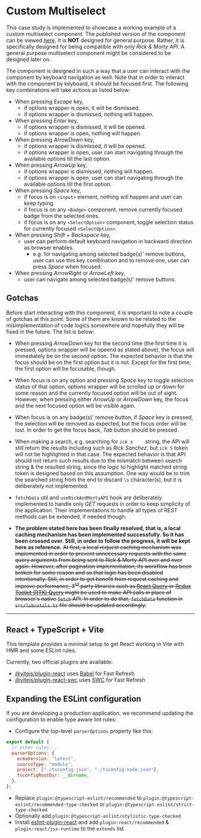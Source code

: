 # Custom Multiselect

This case study is implemented to showcase a working example of a custom multiselect component. The published version of the component can be viewed [here](https://custom-multiselect-khaki.vercel.app/). It is **NOT** designed for general purpose. Rather, it is specifically designed for being compatible with only _Rick & Morty API_. A general purpose multiselect component might be considered to be designed later on.

The component is designed in such a way that a user can interact with the component by keyboard navigation as well. Note that in order to interact with the component by keyboard, it should be focused first. The following key combinations will take actions as listed below:

- When pressing _Escape_ key,
  - if options wrapper is open, it will be dismissed.
  - if options wrapper is dismissed, nothing will happen.
- When pressing _Enter_ key,
  - if options wrapper is dismissed, it will be opened.
  - if options wrapper is open, nothing will happen.
- When pressing _ArrowDown_ key,
  - if options wrapper is dismissed, it will be opened.
  - if options wrapper is open, user can start navigating through the available options till the last option.
- When pressing _ArrowUp_ key,
  - if options wrapper is dismissed, nothing will happen.
  - if options wrapper is open, user can start navigating through the available options till the first option.
- When pressing _Space_ key,
  - if focus is on `<input>` element, nothing will happen and user can keep typing.
  - if focus is on any `<Badge>` component, remove currently focused badge from the selected ones.
  - if focus is on any `<SelectOption>` component, toggle selection status for currently focused `<SelectOption>`.
- When pressing _Shift + Backspace_ key,
  - user can perform default keyboard navigation in backward direction as browser enables.
    - e.g. for navigating among selected badge(s)' remove buttons, user can use this key combination and to remove one, user can press _Space_ when focused.
- When pressing _ArrowRight_ or _ArrowLeft_ key,
  - user can navigate among selected badge(s)' remove buttons.

## Gotchas

Before start interacting with this component, it is important to note a couple of gotchas at this point. Some of them are known to be related to the misimplementation of code logics somewhere and hopefully they will be fixed in the future. The list is below:

- When pressing _ArrowDown_ key for the second time (the first time it is pressed, options wrapper will be opeend as stated above), the focus will immediately be on the second option. The expected behavior is that the focus should be on the first option but it is not. Except for the first time, the first option will be focusable, though.

- When focus is on any option and pressing _Space_ key to toggle selection status of that option, options wrapper will be scrolled up or down for some reason and the currently focused option will be out of sight. However, when pressing either _ArrowUp_ or _ArrowDown_ key, the focus and the next focused option will be visible again.

- When focus is on any badge(s)' remove button, if _Space_ key is pressed, the selection will be removed as expected, but the focus order will be lost. In order to get the focus back, _Tab_ button should be pressed.

- When making a search, e.g. searching for _`ick s    `_ string, the API will still return the results including such as _Rick Sanchez_, but `ick S` token will not be highlighted in that case. The expected behavior is that API should not return such results due to the mismatch between search string & the resulted string, since the logic to highlight matched string token is designed based on this assumption. One way would be to trim the searched string from the end to discard `\s` character(s), but it is deliberately not implemented.

- `fetchData` util and `useRickAndMortyAPI` hook are deliberately implemented to handle only _GET_ requests in order to keep simplicity of the application. Their implementations to handle all types of REST methods can be extended, if needed though.

- **The problem stated here has been finally resolved, that is, a local caching mechanism has been implemented successfully. So it has been crossed over. Still, in order to follow the progress, it will be kept here as reference.** ~~At first, a local request caching mechanism was implemented in order to prevent unnecessary requests with the same query arguments from being sent to Rick & Morty API over and over again. However, after pagination implementation, its workflow has been broken for some reason and so that logic has been disabled intentionally. Still, in order to get benefit from request caching and improve performance, 3<sup>rd</sup> party libraries such as [React Query](https://tanstack.com/query/v4/docs/react/guides/caching) or [Redux Toolkit (RTK) Query](https://redux-toolkit.js.org/rtk-query/usage/cache-behavior) might be used to make API calls in place of browser's native `fetch` API. In order to do that, `fetchData` function in `src/lib/utils.ts` file should be updated accordingly.~~

---

## React + TypeScript + Vite

This template provides a minimal setup to get React working in Vite with HMR and some ESLint rules.

Currently, two official plugins are available:

- [@vitejs/plugin-react](https://github.com/vitejs/vite-plugin-react/blob/main/packages/plugin-react/README.md) uses [Babel](https://babeljs.io/) for Fast Refresh
- [@vitejs/plugin-react-swc](https://github.com/vitejs/vite-plugin-react-swc) uses [SWC](https://swc.rs/) for Fast Refresh

## Expanding the ESLint configuration

If you are developing a production application, we recommend updating the configuration to enable type aware lint rules:

- Configure the top-level `parserOptions` property like this:

```js
export default {
  // other rules...
  parserOptions: {
    ecmaVersion: "latest",
    sourceType: "module",
    project: ["./tsconfig.json", "./tsconfig.node.json"],
    tsconfigRootDir: __dirname,
  },
};
```

- Replace `plugin:@typescript-eslint/recommended` to `plugin:@typescript-eslint/recommended-type-checked` or `plugin:@typescript-eslint/strict-type-checked`
- Optionally add `plugin:@typescript-eslint/stylistic-type-checked`
- Install [eslint-plugin-react](https://github.com/jsx-eslint/eslint-plugin-react) and add `plugin:react/recommended` & `plugin:react/jsx-runtime` to the `extends` list
